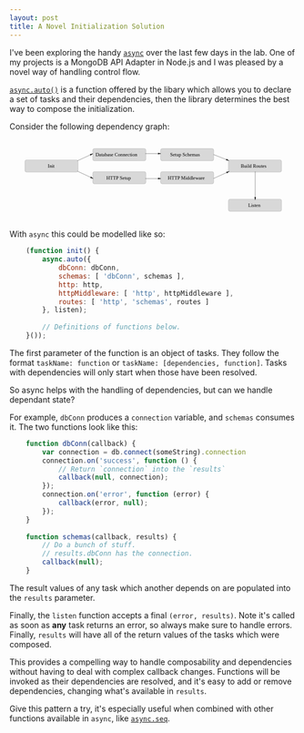 ```yaml
---
layout: post
title: A Novel Initialization Solution
---
```


I've been exploring the handy [`async`](https://github.com/caolan/async) over the last few days in the lab. One of my projects is a MongoDB API Adapter in Node.js and I was pleased by a novel way of handling control flow.

[`async.auto()`](https://github.com/caolan/async#autotasks-callback) is a function offered by the libary which allows you to declare a set of tasks and their dependencies, then the library determines the best way to compose the initialization.

Consider the following dependency graph:

<svg width="100%" viewBox="0 0 1344 386" version="1.1">
    <defs></defs>
    <g id="Page-1" stroke="none" stroke-width="1" fill="none" fill-rule="evenodd">
        <g id="Rectangle-2-+-Database-Connection" transform="translate(390.000000, 44.000000)">
            <rect id="Rectangle-2" stroke="#979797" fill="#D8D8D8" x="0" y="0" width="249" height="57" rx="8"></rect>
            <text id="Database-Connection" font-family="Fira Sans" font-size="23" font-weight="normal" fill="#000000">
                <tspan x="13.025" y="37">Database Connection</tspan>
            </text>
        </g>
        <g id="Rectangle-2-+-Database-Connection-4" transform="translate(708.000000, 44.000000)">
            <rect id="Rectangle-2" stroke="#979797" fill="#D8D8D8" x="0" y="0" width="249" height="57" rx="8"></rect>
            <text id="Setup-Schemas" font-family="Fira Sans" font-size="23" font-weight="normal" fill="#000000">
                <tspan x="44.374" y="37">Setup Schemas</tspan>
            </text>
        </g>
        <g id="Rectangle-2-+-Database-Connection-5" transform="translate(1026.000000, 97.000000)">
            <rect id="Rectangle-2" stroke="#979797" fill="#D8D8D8" x="0" y="0" width="249" height="57" rx="8"></rect>
            <text id="Build-Routes" font-family="Fira Sans" font-size="23" font-weight="normal" fill="#000000">
                <tspan x="58.082" y="37">Build Routes</tspan>
            </text>
        </g>
        <g id="Rectangle-2-+-Database-Connection-6" transform="translate(1026.000000, 281.000000)">
            <rect id="Rectangle-2" stroke="#979797" fill="#D8D8D8" x="0" y="0" width="249" height="57" rx="8"></rect>
            <text id="Listen" font-family="Fira Sans" font-size="23" font-weight="normal" fill="#000000">
                <tspan x="92.559" y="37">Listen</tspan>
            </text>
        </g>
        <g id="Rectangle-2-+-Database-Connection-2" transform="translate(390.000000, 152.000000)">
            <rect id="Rectangle-2" stroke="#979797" fill="#D8D8D8" x="0" y="0" width="249" height="57" rx="8"></rect>
            <text id="HTTP-Setup" font-family="Fira Sans" font-size="23" font-weight="normal" fill="#000000">
                <tspan x="64.292" y="37">HTTP Setup</tspan>
            </text>
        </g>
        <g id="Rectangle-2-+-Database-Connection-3" transform="translate(708.000000, 152.000000)">
            <rect id="Rectangle-2" stroke="#979797" fill="#D8D8D8" x="0" y="0" width="249" height="57" rx="8"></rect>
            <text id="HTTP-Middleware" font-family="Fira Sans" font-size="23" font-weight="normal" fill="#000000">
                <tspan x="33.794" y="37">HTTP Middleware</tspan>
            </text>
        </g>
        <g id="Rectangle-3-+-Init-2" transform="translate(72.000000, 97.000000)">
            <rect id="Rectangle-3" stroke="#979797" fill="#D8D8D8" x="0" y="0" width="249" height="57" rx="8"></rect>
            <text id="Init" font-family="Fira Sans" font-size="23" font-weight="normal" fill="#000000">
                <tspan x="107.4625" y="36">Init</tspan>
            </text>
        </g>
        <path d="M319.5,100.5 L389.5,68.5" id="Line" stroke="#000000" stroke-linecap="square" fill="#000000" sketch:type="MSShapeGroup"></path>
        <path id="Line-decoration-1" d="M388.62006,68.9022582 C384.745699,69.5188819 381.424818,70.0474165 377.550457,70.6640402 C378.423552,72.5739366 379.17192,74.2109907 380.045015,76.1208871 C383.046281,73.594367 385.618794,71.4287783 388.62006,68.9022582 C388.62006,68.9022582 388.62006,68.9022582 388.62006,68.9022582 Z" stroke="#000000" stroke-linecap="square" fill="#000000"></path>
        <path d="M319.5,150.5 L390.5,183.5" id="Line-2" stroke="#000000" stroke-linecap="square" fill="#000000" sketch:type="MSShapeGroup"></path>
        <path id="Line-2-decoration-1" d="M390.233104,183.37595 C387.247829,180.830554 384.689023,178.648786 381.703749,176.103391 C380.818627,178.007744 380.059951,179.640046 379.17483,181.544399 C383.045226,182.185442 386.362708,182.734907 390.233104,183.37595 C390.233104,183.37595 390.233104,183.37595 390.233104,183.37595 Z" stroke="#000000" stroke-linecap="square" fill="#000000"></path>
        <path d="M637.5,67.5 L707.5,67.5" id="Line-3" stroke="#000000" stroke-linecap="square" fill="#000000" sketch:type="MSShapeGroup"></path>
        <path id="Line-3-decoration-1" d="M707.5,67.5 C703.72,66.45 700.48,65.55 696.7,64.5 C696.7,66.6 696.7,68.4 696.7,70.5 C700.48,69.45 703.72,68.55 707.5,67.5 C707.5,67.5 707.5,67.5 707.5,67.5 Z" stroke="#000000" stroke-linecap="square" fill="#000000"></path>
        <path d="M637.5,184.5 L707.5,184.5" id="Line-4" stroke="#000000" stroke-linecap="square" fill="#000000" sketch:type="MSShapeGroup"></path>
        <path id="Line-4-decoration-1" d="M707.5,184.5 C703.72,183.45 700.48,182.55 696.7,181.5 C696.7,183.6 696.7,185.4 696.7,187.5 C700.48,186.45 703.72,185.55 707.5,184.5 C707.5,184.5 707.5,184.5 707.5,184.5 Z" stroke="#000000" stroke-linecap="square" fill="#000000"></path>
        <path d="M1151.5,152.5 L1151.5,282.5" id="Line-7" stroke="#000000" stroke-linecap="square" fill="#000000" transform="translate(1151.500000, 217.500000) scale(-1, 1) translate(-1151.500000, -217.500000) "></path>
        <path id="Line-7-decoration-1" d="M1151.5,282.5 C1152.55,278.72 1153.45,275.48 1154.5,271.7 C1152.4,271.7 1150.6,271.7 1148.5,271.7 C1149.55,275.48 1150.45,278.72 1151.5,282.5 C1151.5,282.5 1151.5,282.5 1151.5,282.5 Z" stroke="#000000" stroke-linecap="square" fill="#000000"></path>
        <path d="M957.5,183.5 L1028.5,151.5" id="Line-5" stroke="#000000" stroke-linecap="square" fill="#000000" sketch:type="MSShapeGroup"></path>
        <path id="Line-5-decoration-1" d="M1027.69944,151.860814 C1023.82185,152.456745 1020.49819,152.967544 1016.62059,153.563475 C1017.48348,155.478005 1018.2231,157.119031 1019.08598,159.033561 C1022.10069,156.5231 1024.68473,154.371276 1027.69944,151.860814 C1027.69944,151.860814 1027.69944,151.860814 1027.69944,151.860814 Z" stroke="#000000" stroke-linecap="square" fill="#000000"></path>
        <path d="M957.5,72.5 L1026.5,99.5" id="Line-6" stroke="#000000" stroke-linecap="square" fill="#000000" sketch:type="MSShapeGroup"></path>
        <path id="Line-6-decoration-1" d="M1026.41197,99.4655518 C1023.27449,97.1103173 1020.58522,95.0915449 1017.44774,92.7363105 C1016.6825,94.6919203 1016.02658,96.3681573 1015.26135,98.3237672 C1019.16406,98.7233918 1022.50925,99.0659272 1026.41197,99.4655518 C1026.41197,99.4655518 1026.41197,99.4655518 1026.41197,99.4655518 Z" stroke="#000000" stroke-linecap="square" fill="#000000"></path>
    </g>
</svg>

With `async` this could be modelled like so:

```javascript
	(function init() {
		async.auto({
			dbConn: dbConn,
			schemas: [ 'dbConn', schemas ],
			http: http,
			httpMiddleware: [ 'http', httpMiddleware ],
			routes: [ 'http', 'schemas', routes ]
		}, listen);
		
		// Definitions of functions below.
	}());
```

The first parameter of the function is an object of tasks. They follow the format `taskName: function` or `taskName: [dependencies, function]`. Tasks with dependencies will only start when those have been resolved.

So async helps with the handling of dependencies, but can we handle dependant state?

For example, `dbConn` produces a `connection` variable, and `schemas` consumes it. The two functions look like this:

```javascript
	function dbConn(callback) {
		var connection = db.connect(someString).connection
		connection.on('success', function () {
			// Return `connection` into the `results`
			callback(null, connection);
		});
		connection.on('error', function (error) {
			callback(error, null);
		});
	}
	
	function schemas(callback, results) {
		// Do a bunch of stuff.
		// results.dbConn has the connection.
		callback(null);
	}
```

The result values of any task which another depends on are populated into the `results` parameter.

Finally, the `listen` function accepts a final `(error, results)`. Note it's called as soon as **any** task returns an error, so always make sure to handle errors. Finally, `results` will have all of the return values of the tasks which were composed.

This provides a compelling way to handle composability and dependencies without having to deal with complex callback changes. Functions will be invoked as their dependencies are resolved, and it's easy to add or remove dependencies, changing what's available in `results`.

Give this pattern a try, it's especially useful when combined with other functions available in `async`, like [`async.seq`](https://github.com/caolan/async#seq).
